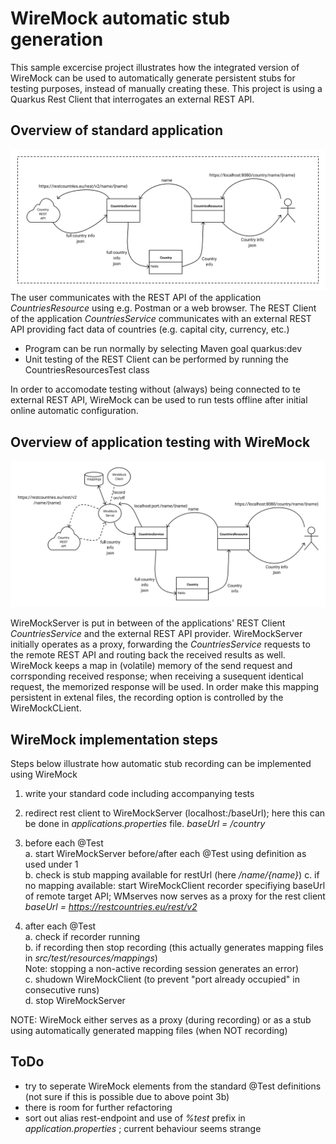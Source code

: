 # WireMock automatic stub generation

This sample excercise project illustrates how the integrated version of WireMock can be used to automatically generate persistent stubs for testing purposes,
instead of manually creating these.
This project is using a Quarkus Rest Client that interrogates an external REST API.

## Overview of standard application
![Standard Application](doc/QuarkusRestClient.png "Standard Application")
The user communicates with the REST API of the application *CountriesResource* using e.g. Postman or a web browser.
The REST Client of the application *CountriesService* communicates with an external REST API providing fact data of countries
(e.g. capital city, currency, etc.)

* Program can be run normally by selecting Maven goal quarkus:dev
* Unit testing of the REST Client can be performed by running the CountriesResourcesTest class

In order to accomodate testing without (always) being connected to te external REST API,
WireMock can be used to run tests offline after initial online automatic configuration.

## Overview of application testing with WireMock
![Apllication with WireMock](doc/QuarkusRestClientWM.png "Application with WireMock")

WireMockServer is put in between of the applications' REST Client *CountriesService* and
the external REST API provider. WireMockServer initially operates as a proxy, forwarding the
*CountriesService* requests to the remote REST API and routing back the received results as well.
WireMock keeps a map in (volatile) memory of the send request and corrsponding received response;
when receiving a susequent identical request, the memorized response will be used.
In order make this mapping persistent in extenal files, the recording option is controlled 
by the WireMockCLient.

## WireMock implementation steps
Steps below illustrate how automatic stub recording can be implemented using WireMock

1. write your standard code including accompanying tests

2. redirect rest client to WireMockServer (localhost:<port>/baseUrl);
here this can be done in *applications.properties* file.
*baseUrl = /country*

3. before each @Test  
   a. start WireMockServer before/after each @Test using <port> definition as used under 1  
   b. check is stub mapping available for restUrl (here */name/{name}*) 
   c. if no mapping available: start WireMockClient recorder specifiying baseUrl of remote target API;
   WMserves now serves as a proxy for the rest client
   *baseUrl = https://restcountries.eu/rest/v2*  

3. after each @Test  
  a. check if recorder running  
  b. if recording then stop recording (this actually generates mapping files in *src/test/resources/mappings*)   
  Note: stopping a non-active recording session generates an error)  
  c. shudown WireMockClient (to prevent "port already occupied" in consecutive runs)  
  d. stop  WireMockServer

NOTE: WireMock either serves as a proxy (during recording) or as a stub using automatically generated mapping files (when NOT recording)

## ToDo
* try to seperate WireMock elements from the standard @Test definitions (not sure if this is possible due to
above point 3b) 
* there is room for further refactoring
* sort out alias rest-endpoint and use of *%test* prefix in *application.properties* ; current behaviour seems strange